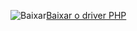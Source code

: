 ![Baixar](../ssdt/media/download.png)[Baixar o driver PHP](https://www.microsoft.com/download/details.aspx?id=55642)
